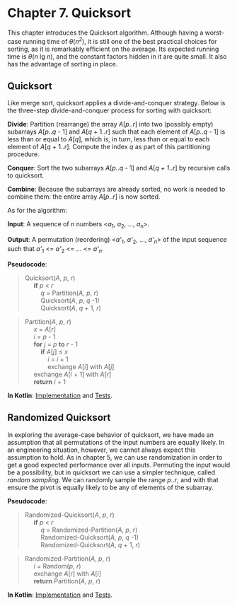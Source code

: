 Chapter 7. Quicksort
====================

This chapter introduces the Quicksort algorithm.
Although having a worst-case running time of _θ_(_n<sup>2</sup>_), it is still one of the best practical choices for sorting, as it is remarkably efficient on the average. 
Its expected running time is  _θ_(_n_ lg _n_), and the constant factors hidden in it are quite small. 
It also has the advantage of sorting in place.

## Quicksort

Like merge sort, quicksort applies a divide-and-conquer strategy.
Below is the three-step divide-and-conquer process for sorting with quicksort:

**Divide**: Partition (rearrange) the array _A_\[_p_.._r_] into two (possibly empty) subarrays _A_\[_p_.._q_ - 1] and _A_\[_q_ + 1.._r_] such that each element of _A_\[_p_.._q_ - 1] is less than or equal to _A_\[_q_], which is, in turn, less than or equal to each element of _A_\[_q_ + 1.._r_].
Compute the index _q_ as part of this partitioning procedure.

**Conquer**: Sort the two subarrays _A_\[_p_.._q_ - 1] and _A_\[_q + 1_.._r_] by recursive calls to quicksort.

**Combine**: Because the subarrays are already sorted, no work is needed to combine them: the entire array _A_\[_p_.._r_] is now sorted.  

As for the algorithm:

**Input**: A sequence of _n_ numbers \<_a_<sub>1</sub>, _a_<sub>2</sub>, ..., _a_<sub>n</sub>\>.

**Output**: A permutation (reordering) \<_a'_<sub>1</sub>, _a'_<sub>2</sub>, ..., _a'_<sub>_n_</sub>\> of the input sequence such that _a'_<sub>1</sub> <= _a'_<sub>2</sub> <= ... <= _a'_<sub>_n_</sub>.


**Pseudocode**:
>Quicksort(_A_, _p_, _r_)  
&nbsp;&nbsp;&nbsp;&nbsp;    **if** _p_ < _r_  
&nbsp;&nbsp;&nbsp;&nbsp;&nbsp;&nbsp;&nbsp;&nbsp;        _q_ = Partition(_A_, _p_, _r_)  
&nbsp;&nbsp;&nbsp;&nbsp;&nbsp;&nbsp;&nbsp;&nbsp;        Quicksort(_A_, _p_, _q_ -1)  
&nbsp;&nbsp;&nbsp;&nbsp;&nbsp;&nbsp;&nbsp;&nbsp;        Quicksort(_A_, _q_ + 1, _r_)  

>Partition(_A_, _p_, _r_)  
&nbsp;&nbsp;&nbsp;&nbsp;    _x_ = _A_\[_r_]  
&nbsp;&nbsp;&nbsp;&nbsp;    _i_ = _p_ - 1  
&nbsp;&nbsp;&nbsp;&nbsp;    **for** _j_ = _p_ **to** _r_ - 1  
&nbsp;&nbsp;&nbsp;&nbsp;&nbsp;&nbsp;&nbsp;&nbsp;        **if** _A_\[_j_] ≤ _x_  
&nbsp;&nbsp;&nbsp;&nbsp;&nbsp;&nbsp;&nbsp;&nbsp;&nbsp;&nbsp;&nbsp;&nbsp;            _i_ = _i_ + 1  
&nbsp;&nbsp;&nbsp;&nbsp;&nbsp;&nbsp;&nbsp;&nbsp;&nbsp;&nbsp;&nbsp;&nbsp;            exchange _A_\[_i_] with _A_\[_j_]  
&nbsp;&nbsp;&nbsp;&nbsp;    exchange _A_\[_i_ + 1] with _A_\[_r_]  
&nbsp;&nbsp;&nbsp;&nbsp;    **return** _i_ + 1  

**In Kotlin**: [Implementation](../src/main/kotlin/chapter07/Quicksort.kt) and [Tests](../src/test/kotlin/chapter07/QuicksortTest.kt).

## Randomized Quicksort

In exploring the average-case behavior of quicksort, we have made an assumption that all permutations of the input numbers are equally likely. 
In an engineering situation, however, we cannot always expect this assumption to hold.
As in chapter 5, we can use randomization in order to get a good expected performance over all inputs.
Permuting the input would be a possibility, but in quicksort we can use a simpler technique, called *random sampling*.
We can randomly sample the range _p_.._r_, and with that ensure the pivot is equally likely to be any of elements of the subarray.

**Pseudocode**:
>Randomized-Quicksort(_A_, _p_, _r_)  
&nbsp;&nbsp;&nbsp;&nbsp;    **if** _p_ < _r_  
&nbsp;&nbsp;&nbsp;&nbsp;&nbsp;&nbsp;&nbsp;&nbsp;        _q_ = Randomized-Partition(_A_, _p_, _r_)  
&nbsp;&nbsp;&nbsp;&nbsp;&nbsp;&nbsp;&nbsp;&nbsp;        Randomized-Quicksort(_A_, _p_, _q_ -1)  
&nbsp;&nbsp;&nbsp;&nbsp;&nbsp;&nbsp;&nbsp;&nbsp;        Randomized-Quicksort(_A_, _q_ + 1, _r_)  

>Randomized-Partition(_A_, _p_, _r_)  
&nbsp;&nbsp;&nbsp;&nbsp;    _i_ = Random(_p_, _r_)  
&nbsp;&nbsp;&nbsp;&nbsp;    exchange _A_\[_r_] with _A_\[_i_]  
&nbsp;&nbsp;&nbsp;&nbsp;    **return** Partition(_A_, _p_, _r_)  

**In Kotlin**: [Implementation](../src/main/kotlin/chapter07/Quicksort.kt) and [Tests](../src/test/kotlin/chapter07/QuicksortTest.kt).
